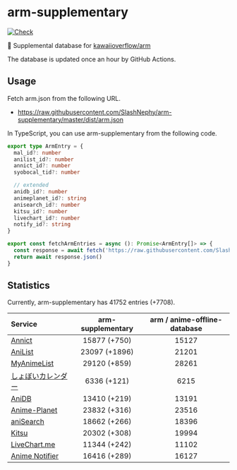 # arm-supplementary

[![Check](https://github.com/SlashNephy/arm-supplementary/actions/workflows/check-node.yml/badge.svg)](https://github.com/SlashNephy/arm-supplementary/actions/workflows/check-node.yml)

💊 Supplemental database for [kawaiioverflow/arm](https://github.com/kawaiioverflow/arm)

The database is updated once an hour by GitHub Actions.

## Usage

Fetch arm.json from the following URL.

- https://raw.githubusercontent.com/SlashNephy/arm-supplementary/master/dist/arm.json

In TypeScript, you can use arm-supplementary from the following code.

```TypeScript
export type ArmEntry = {
  mal_id?: number
  anilist_id?: number
  annict_id?: number
  syobocal_tid?: number

  // extended
  anidb_id?: number
  animeplanet_id?: string
  anisearch_id?: number
  kitsu_id?: number
  livechart_id?: number
  notify_id?: string
}

export const fetchArmEntries = async (): Promise<ArmEntry[]> => {
  const response = await fetch('https://raw.githubusercontent.com/SlashNephy/arm-supplementary/master/dist/arm.json')
  return await response.json()
}
```

## Statistics

Currently, arm-supplementary has 41752 entries (+7708).

| Service                                     | arm-supplementary | arm / anime-offline-database |
| :------------------------------------------ | :---------------: | :--------------------------: |
| [Annict](https://annict.com)                |   15877 (+750)    |            15127             |
| [AniList](https://anilist.co)               |   23097 (+1896)   |            21201             |
| [MyAnimeList](https://myanimelist.net)      |   29120 (+859)    |            28261             |
| [しょぼいカレンダー](https://cal.syoboi.jp) |    6336 (+121)    |             6215             |
| [AniDB](https://anidb.net)                  |   13410 (+219)    |            13191             |
| [Anime-Planet](https://anime-planet.com)    |   23832 (+316)    |            23516             |
| [aniSearch](https://anisearch.com)          |   18662 (+266)    |            18396             |
| [Kitsu](https://kitsu.io)                   |   20302 (+308)    |            19994             |
| [LiveChart.me](https://livechart.me)        |   11344 (+242)    |            11102             |
| [Anime Notifier](https://notify.moe)        |   16416 (+289)    |            16127             |
